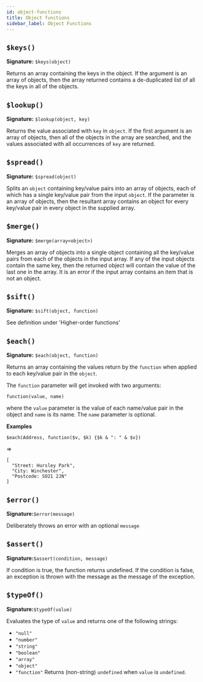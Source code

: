 ```yaml
---
id: object-functions
title: Object functions
sidebar_label: Object Functions
---
```


## `$keys()`
__Signature:__ `$keys(object)`

Returns an array containing the keys in the object.  If the argument is an array of objects, then the array returned contains a de-duplicated list of all the keys in all of the objects.

## `$lookup()`
__Signature:__ `$lookup(object, key)`

Returns the value associated with `key` in `object`. If the first argument is an array of objects, then all of the objects in the array are searched, and the values associated with all occurrences of `key` are returned.


## `$spread()`
__Signature:__ `$spread(object)`

Splits an `object` containing key/value pairs into an array of objects, each of which has a single key/value pair from the input `object`.  If the parameter is an array of objects, then the resultant array contains an object for every key/value pair in every object in the supplied array.

## `$merge()`
__Signature:__ `$merge(array<object>)`

Merges an array of objects into a single object containing all the key/value pairs from each of the objects in the input array.  If any of the input objects contain the same key, then the returned object will contain the value of the last one in the array.  It is an error if the input array contains an item that is not an object.

## `$sift()`
__Signature:__ `$sift(object, function)`

See definition under 'Higher-order functions'

## `$each()`
__Signature:__ `$each(object, function)`

Returns an array containing the values return by the `function` when applied to each key/value pair in the `object`.

The `function` parameter will get invoked with two arguments:

`function(value, name)`

where the `value` parameter is the value of each name/value pair in the object and `name` is its name.  The `name` parameter is optional.

__Examples__

`$each(Address, function($v, $k) {$k & ": " & $v})`

=>

    [
      "Street: Hursley Park",
      "City: Winchester",
      "Postcode: SO21 2JN"
    ]

## `$error()`
__Signature:__`$error(message)`

Deliberately throws an error with an optional `message`

## `$assert()`
__Signature:__`$assert(condition, message)`

If condition is true, the function returns undefined. If the condition is false, an exception is thrown with the message as the message of the exception.

## `$typeOf()`
__Signature:__`$typeOf(value)`

Evaluates the type of `value` and returns one of the following strings:
* `"null"`
* `"number"`
* `"string"`
* `"boolean"`
* `"array"`
* `"object"`
* `"function"`
Returns (non-string) `undefined` when `value` is `undefined`.


